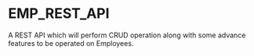 # EMP_REST_API
A REST API which will perform CRUD operation along with some advance features to be operated on Employees.
